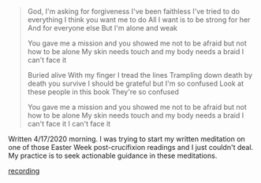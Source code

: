 > God, I'm asking for forgiveness
> I've been faithless
> I've tried to do everything I think you want me to do
> All I want is to be strong for her
> And for everyone else
> But I'm alone and weak
>
> You gave me a mission
> and you showed me not to be afraid
> but not how to be alone
> My skin needs touch and my body needs a braid
> I can't face it
>
> Buried alive
> With my finger I tread the lines
> Trampling down death
> by death you survive
> I should be grateful
> but I'm so confused
> Look at these people in this book
> They're so confused
>
> You gave me a mission
> and you showed me not to be afraid
> but not how to be alone
> My skin needs touch and my body needs a braid
> I can't face it
> I can't face it

Written 4/17/2020 morning. I was trying to start my written meditation on one of those Easter Week post-crucifixion readings and I just couldn't deal. My practice is to seek actionable guidance in these meditations.

[recording](Easter%20Lament.mp3)
